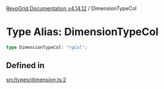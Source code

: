 [RevoGrid Documentation v4.14.12](README.md) / DimensionTypeCol

# Type Alias: DimensionTypeCol

```ts
type DimensionTypeCol: "rgCol";
```

## Defined in

[src/types/dimension.ts:2](https://github.com/revolist/revogrid/blob/ee1081dbd910f211c490863a4b642535e5dce01e/src/types/dimension.ts#L2)
